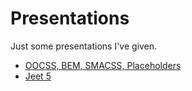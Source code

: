 # Presentations

Just some presentations I've given.

- [OOCSS, BEM, SMACSS, Placeholders](oocss_bem_smacss_placeholders)
- [Jeet 5](jeet-5)
